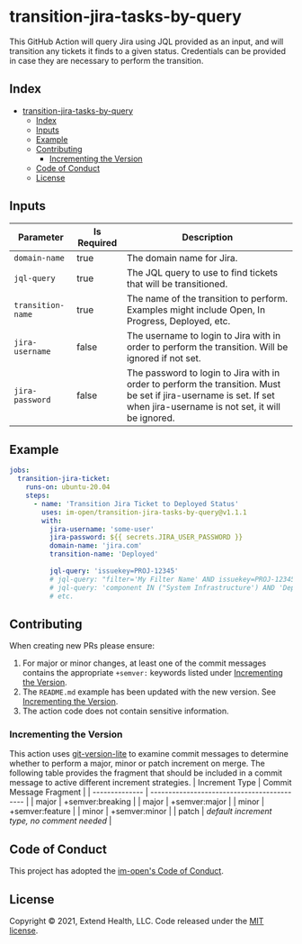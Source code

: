 # transition-jira-tasks-by-query

This GitHub Action will query Jira using JQL provided as an input, and will transition any tickets it finds to a given status. Credentials can be provided in case they are necessary to perform the transition.

## Index

- [transition-jira-tasks-by-query](#transition-jira-tasks-by-query)
  - [Index](#index)
  - [Inputs](#inputs)
  - [Example](#example)
  - [Contributing](#contributing)
    - [Incrementing the Version](#incrementing-the-version)
  - [Code of Conduct](#code-of-conduct)
  - [License](#license)
      

## Inputs
| Parameter         | Is Required | Description                                                                                                                                                           |
| ----------------- | ----------- | --------------------------------------------------------------------------------------------------------------------------------------------------------------------- |
| `domain-name`     | true        | The domain name for Jira.                                                                                                                                             |
| `jql-query`       | true        | The JQL query to use to find tickets that will be transitioned.                                                                                                       |
| `transition-name` | true        | The name of the transition to perform. Examples might include Open, In Progress, Deployed, etc.                                                                       |
| `jira-username`   | false       | The username to login to Jira with in order to perform the transition. Will be ignored if not set.                                                                    |
| `jira-password`   | false       | The password to login to Jira with in order to perform the transition. Must be set if jira-username is set. If set when jira-username is not set, it will be ignored. |

## Example

```yml
jobs:
  transition-jira-ticket:
    runs-on: ubuntu-20.04
    steps:
      - name: 'Transition Jira Ticket to Deployed Status'
        uses: im-open/transition-jira-tasks-by-query@v1.1.1
        with:
          jira-username: 'some-user'
          jira-password: ${{ secrets.JIRA_USER_PASSWORD }}
          domain-name: 'jira.com'
          transition-name: 'Deployed'
          
          jql-query: 'issuekey=PROJ-12345'
          # jql-query: "filter='My Filter Name' AND issuekey=PROJ-12345"
          # jql-query: 'component IN ("System Infrastructure') AND 'Deployment Version' ~ 'v1.2.1''
          # etc.
```

## Contributing

When creating new PRs please ensure:
1. For major or minor changes, at least one of the commit messages contains the appropriate `+semver:` keywords listed under [Incrementing the Version](#incrementing-the-version).
2. The `README.md` example has been updated with the new version.  See [Incrementing the Version](#incrementing-the-version).
3. The action code does not contain sensitive information.

### Incrementing the Version

This action uses [git-version-lite] to examine commit messages to determine whether to perform a major, minor or patch increment on merge.  The following table provides the fragment that should be included in a commit message to active different increment strategies.
| Increment Type | Commit Message Fragment                     |
| -------------- | ------------------------------------------- |
| major          | +semver:breaking                            |
| major          | +semver:major                               |
| minor          | +semver:feature                             |
| minor          | +semver:minor                               |
| patch          | *default increment type, no comment needed* |

## Code of Conduct

This project has adopted the [im-open's Code of Conduct](https://github.com/im-open/.github/blob/master/CODE_OF_CONDUCT.md).

## License

Copyright &copy; 2021, Extend Health, LLC. Code released under the [MIT license](LICENSE).

[git-version-lite]: https://github.com/im-open/git-version-lite
